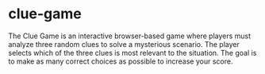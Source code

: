 # clue-game
The Clue Game is an interactive browser-based game where players must analyze three random clues to solve a mysterious scenario. The player selects which of the three clues is most relevant to the situation. The goal is to make as many correct choices as possible to increase your score.
